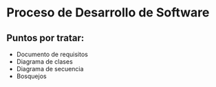 # Proceso de Desarrollo de Software

## Puntos por tratar:
- Documento de requisitos
- Diagrama de clases
- Diagrama de secuencia
- Bosquejos
